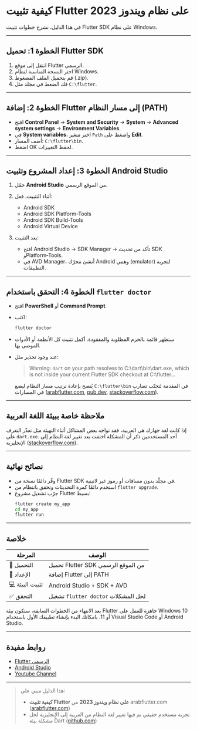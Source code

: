 
# كيفية تثبيت Flutter على نظام ويندوز 2023

في هذا الدليل، نشرح خطوات تثبيت Flutter SDK على نظام Windows.

---

## الخطوة 1: تحميل Flutter SDK

1. انتقل إلى موقع Flutter الرسمي.
2. اختر النسخة المناسبة لنظام Windows.
3. قم بتحميل الملف المضغوط (*.zip*).
4. فك الضغط في مجلد مثل `C:\flutter`.

---

## الخطوة 2: إضافة Flutter إلى مسار النظام (PATH)

- افتح **Control Panel** → **System and Security** → **System** → **Advanced system settings** → **Environment Variables**.
- في **System variables**، اختر متغير `Path` واضغط على **Edit**.
- أضف المسار: `C:\flutter\bin`.
- اضغط OK لحفظ التغييرات.

---

## الخطوة 3: إعداد المشروع وتثبيت Android Studio

1. حمّل **Android Studio** من الموقع الرسمي.
2. أثناء التثبيت، فعل:
   - Android SDK
   - Android SDK Platform-Tools
   - Android SDK Build-Tools
   - Android Virtual Device

3. بعد التثبيت:
   - افتح Android Studio → SDK Manager → تأكد من تحديث SDK وPlatform‑Tools.
   - في AVD Manager، أنشئ محرّك Android وهمي (emulator) لتجربة التطبيقات.

---

## الخطوة 4: التحقق باستخدام `flutter doctor`

- افتح **PowerShell** أو **Command Prompt**.
- اكتب:
  ```bash
  flutter doctor
  ```
- ستظهر قائمة بالحزم المطلوبة والمفقودة. أكمل تثبيت كل الأنظمة أو الأدوات الموصى بها.
- عند وجود تحذير مثل:
  > Warning: `dart` on your path resolves to C:\dart\bin\dart.exe, which is not inside your current Flutter SDK checkout at C:\flutter...

  يُنصح بإعادة ترتيب مسار النظام ليضع `C:\flutter\bin` في المقدمة لتجنّب تضارب في المسارات ([arabflutter.com](https://arabflutter.com/install-flutter/?utm_source=chatgpt.com), [pub.dev](https://pub.dev/packages/arabic_roman_conv?utm_source=chatgpt.com), [stackoverflow.com](https://stackoverflow.com/questions/77404790/i-have-a-problem-in-setup-flutter-when-i-was-installed-flutter-in-my-computer-a?utm_source=chatgpt.com)).

---

## ملاحظة خاصة ببيئة اللغة العربية

إذا كانت لغة جهازك هي العربية، فقد تواجه بعض المشاكل أثناء التهيئة مثل تعذّر التعرف على `dart.exe`. أحد المستخدمين ذكر أن المشكلة اختفت بعد تغيير لغة النظام إلى الإنجليزية ([stackoverflow.com](https://stackoverflow.com/questions/77404790/i-have-a-problem-in-setup-flutter-when-i-was-installed-flutter-in-my-computer-a?utm_source=chatgpt.com)).

---

## نصائح نهائية

- وفّر دائمًا نسخة من Flutter SDK في مجلّد بدون مسافات أو رموز غير لاتينية.
- استخدم دائمًا كمرة التحديثات وتحقق بانتظام من `flutter upgrade`.
- جرّب تشغيل مشروع Flutter بسيط:
  ```bash
  flutter create my_app
  cd my_app
  flutter run
  ```

---

## خلاصة

| المرحلة            | الوصف |
|--------------------|-------|
| 🚀 التحميل         | تحميل Flutter SDK من الموقع الرسمي |
| 🔧 الإعداد         | إضافة Flutter إلى PATH |
| 💻 تثبيت البيئة    | Android Studio + SDK + AVD |
| ✅ التحقق          | تشغيل `flutter doctor` لحل المشكلات |

بعد الانتهاء من الخطوات السابقة، ستكون بيئة Flutter جاهزة للعمل على Windows 10 أو 11. بامكانك البدء بإنشاء تطبيقك الأول باستخدام Visual Studio Code أو Android Studio.

---

## روابط مفيدة

- [Flutter الرسمي](https://flutter.dev)
- [Android Studio](https://developer.android.com/studio)
- [Youtube Channel](https://youtu.be/v2oItFAPDu4?si=KxKTiyYxtqf-kiHV)

---

> هذا الدليل مبني على:
> - **كيفية تثبيت Flutter على نظام ويندوز 2023** من arabflutter.com ([arabflutter.com](https://arabflutter.com/install-flutter/?utm_source=chatgpt.com))  
> - تجربة مستخدم حقيقي تم فيها تغيير لغة النظام من العربية إلى الإنجليزية لحل مشكلة بيئة Dart ([github.com](https://github.com/moesaeed/Flutter-Arabic-RTL-Internationalization?utm_source=chatgpt.com))
